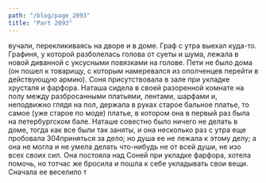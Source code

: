 ```yaml
---
path: "/blog/page_2093"
title: "Part 2093"
---
```


вучали, перекликиваясь на дворе и в доме. Граф с утра выехал куда-то. Графиня, у которой разболелась голова от суеты и шума, лежала в новой диванной с уксусными повязками на голове. Пети не было дома (он пошел к товарищу, с которым намеревался из ополченцев перейти в действующую армию). Соня присутствовала в зале при укладке хрусталя и фарфора. Наташа сидела в своей разоренной комнате на полу между разбросанными платьями, лентами, шарфами и, неподвижно глядя на пол, держала в руках старое бальное платье, то самое (уже старое по моде) платье, в котором она в первый раз была на петербургском бале.
Наташе совестно было ничего не делать в доме, тогда как все были так заняты, и она несколько раз с утра еще пробовала 304приняться за дело; но душа ее не лежала к этому делу; а она не могла и не умела делать что-нибудь не от всей души, не изо всех своих сил. Она постояла над Соней при укладке фарфора, хотела помочь, но тотчас же бросила и пошла к себе укладывать свои вещи. Сначала ее веселило т
